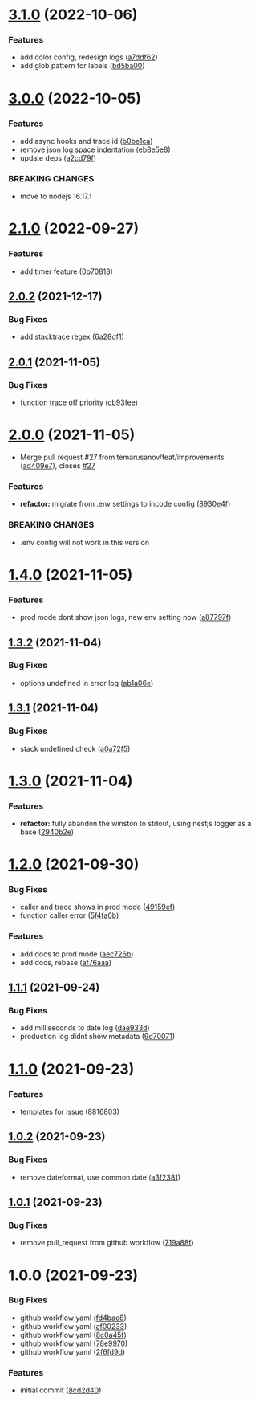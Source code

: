 # [3.1.0](https://github.com/temarusanov/logardian/compare/v3.0.0...v3.1.0) (2022-10-06)


### Features

* add color config, redesign logs ([a7ddf62](https://github.com/temarusanov/logardian/commit/a7ddf626f59fe1510751db1d2ce55d0dec41d719))
* add glob pattern for labels ([bd5ba00](https://github.com/temarusanov/logardian/commit/bd5ba00b05b51ed7891c72de2c54caca353f844e))

# [3.0.0](https://github.com/temarusanov/logardian/compare/v2.1.0...v3.0.0) (2022-10-05)


### Features

* add async hooks and trace id ([b0be1ca](https://github.com/temarusanov/logardian/commit/b0be1ca4c6d2a51fd4273776e4d68db5cb226810))
* remove json log space indentation ([eb8e5e8](https://github.com/temarusanov/logardian/commit/eb8e5e82daeb9181c6aea99cc2721cf4bbe3c990))
* update deps ([a2cd79f](https://github.com/temarusanov/logardian/commit/a2cd79fa6b8bab17fefd1d80140550f485309a2b))


### BREAKING CHANGES

* move to nodejs 16.17.1

# [2.1.0](https://github.com/temarusanov/logardian/compare/v2.0.2...v2.1.0) (2022-09-27)


### Features

* add timer feature ([0b70818](https://github.com/temarusanov/logardian/commit/0b7081884fcb43b79184d27018ff7ef0cc14a87e))

## [2.0.2](https://github.com/temarusanov/logardian/compare/v2.0.1...v2.0.2) (2021-12-17)


### Bug Fixes

* add stacktrace regex ([6a28df1](https://github.com/temarusanov/logardian/commit/6a28df110556415bee5fca62cdd091b32ac68f05))

## [2.0.1](https://github.com/temarusanov/logardian/compare/v2.0.0...v2.0.1) (2021-11-05)


### Bug Fixes

* function trace off priority ([cb93fee](https://github.com/temarusanov/logardian/commit/cb93feea897a6c4f6e13cb03a2bd7cc17a03a30c))

# [2.0.0](https://github.com/temarusanov/logardian/compare/v1.4.0...v2.0.0) (2021-11-05)


* Merge pull request #27 from temarusanov/feat/improvements ([ad409e7](https://github.com/temarusanov/logardian/commit/ad409e7674fccf17ff47c4450e4e71d99c0cf6b3)), closes [#27](https://github.com/temarusanov/logardian/issues/27)


### Features

* **refactor:** migrate from .env settings to incode config ([8930e4f](https://github.com/temarusanov/logardian/commit/8930e4f3844987e9cd6a183a47b70f04f09bf6fc))


### BREAKING CHANGES

* .env config will not work in this version

# [1.4.0](https://github.com/temarusanov/logardian/compare/v1.3.2...v1.4.0) (2021-11-05)


### Features

* prod mode dont show json logs, new env setting now ([a87797f](https://github.com/temarusanov/logardian/commit/a87797facf5c67b14c3b222ee5c2ec0793b3a04b))

## [1.3.2](https://github.com/temarusanov/logardian/compare/v1.3.1...v1.3.2) (2021-11-04)


### Bug Fixes

* options undefined in error log ([ab1a06e](https://github.com/temarusanov/logardian/commit/ab1a06ee4a43911f817a937f0636fe5474ee0e09))

## [1.3.1](https://github.com/temarusanov/logardian/compare/v1.3.0...v1.3.1) (2021-11-04)


### Bug Fixes

* stack undefined check ([a0a72f5](https://github.com/temarusanov/logardian/commit/a0a72f5c1d9a2f43550b2ebdab741eda7e8bd4c7))

# [1.3.0](https://github.com/temarusanov/logardian/compare/v1.2.0...v1.3.0) (2021-11-04)


### Features

* **refactor:** fully abandon the winston to stdout, using nestjs logger as a base ([2940b2e](https://github.com/temarusanov/logardian/commit/2940b2e280e902cd689908b72257f51ac2991eb9))

# [1.2.0](https://github.com/i-link-pro-team/logardian/compare/v1.1.1...v1.2.0) (2021-09-30)


### Bug Fixes

* caller and trace shows in prod mode ([49159ef](https://github.com/i-link-pro-team/logardian/commit/49159ef97766157ba0c20969401e1ee6210cbf58))
* function caller error ([5f4fa6b](https://github.com/i-link-pro-team/logardian/commit/5f4fa6b36f691b541f706ae286d63a9fa0d0e0f5))


### Features

* add docs to prod mode ([aec726b](https://github.com/i-link-pro-team/logardian/commit/aec726bc2b6491f37d74de9d744579aef26212a8))
* add docs, rebase ([af76aaa](https://github.com/i-link-pro-team/logardian/commit/af76aaa9db47840f95b4a24f3c6581786ee3f640))

## [1.1.1](https://github.com/i-link-pro-team/logardian/compare/v1.1.0...v1.1.1) (2021-09-24)


### Bug Fixes

* add milliseconds to date log ([dae933d](https://github.com/i-link-pro-team/logardian/commit/dae933dbf44e42927fc24a6a9c2706e67fa1dc2a))
* production log didnt show metadata ([9d70071](https://github.com/i-link-pro-team/logardian/commit/9d70071497ad0bbb262885f14a50a9c86172fc55))

# [1.1.0](https://github.com/i-link-pro-team/logardian/compare/v1.0.2...v1.1.0) (2021-09-23)


### Features

* templates for issue ([8816803](https://github.com/i-link-pro-team/logardian/commit/881680303c920324938d5a9bda14aa3ea34e4091))

## [1.0.2](https://github.com/i-link-pro-team/logardian/compare/v1.0.1...v1.0.2) (2021-09-23)


### Bug Fixes

* remove dateformat, use common date ([a3f2381](https://github.com/i-link-pro-team/logardian/commit/a3f2381f9567faba847a7cc2ee34fad8836fad01))

## [1.0.1](https://github.com/i-link-pro-team/logardian/compare/v1.0.0...v1.0.1) (2021-09-23)


### Bug Fixes

* remove pull_request from github workflow ([719a88f](https://github.com/i-link-pro-team/logardian/commit/719a88f90bd3b7091415f0781f7cdbee73a099ba))

# 1.0.0 (2021-09-23)


### Bug Fixes

* github workflow yaml ([fd4bae8](https://github.com/i-link-pro-team/logardian/commit/fd4bae8358ca5e6cc20fe4172a4c8a237bb6d951))
* github workflow yaml ([af00233](https://github.com/i-link-pro-team/logardian/commit/af00233800b0a2ef483269c2e61fb68603f7facb))
* github workflow yaml ([8c0a45f](https://github.com/i-link-pro-team/logardian/commit/8c0a45f78b5190f81284a7cd61210120f1cb1b62))
* github workflow yaml ([78e9970](https://github.com/i-link-pro-team/logardian/commit/78e997035e36bc6e19f735d62e07b04e6642138d))
* github workflow yaml ([2f6fd9d](https://github.com/i-link-pro-team/logardian/commit/2f6fd9db56aa0476b5197ca5afedde25278a736d))


### Features

* initial commit ([8cd2d40](https://github.com/i-link-pro-team/logardian/commit/8cd2d40d58df4ace04bd00af7af468313c3a6250))
